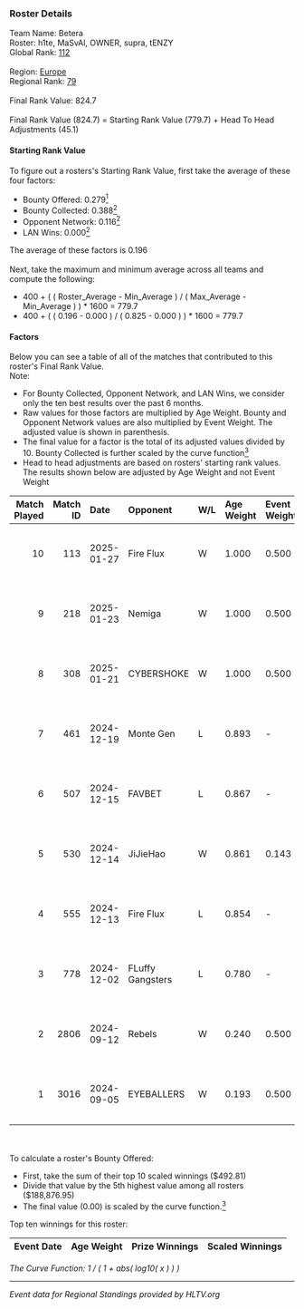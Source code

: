 ### Roster Details<br />
Team Name: Betera<br />
Roster: h1te, MaSvAl, OWNER, supra, tENZY<br />
Global Rank: [112](../../standings_global_2025_02_03.md)<br />
<br />
Region: [Europe]( ../../standings_europe_2025_02_03.md)<br />
Regional Rank: [79]( ../../standings_europe_2025_02_03.md)<br />
<br />
Final Rank Value:  824.7<br />
<br />
Final Rank Value (824.7) = Starting Rank Value (779.7) + Head To Head Adjustments (45.1)<br />

#### Starting Rank Value<br />
To figure out a rosters's Starting Rank Value, first take the average of these four factors:<br />
- Bounty Offered: 0.279[<sup>1</sup>](#table2)
- Bounty Collected: 0.388[<sup>2</sup>](#table1)
- Opponent Network: 0.116[<sup>2</sup>](#table1)
- LAN Wins: 0.000[<sup>2</sup>](#table1)

The average of these factors is 0.196<br />
<br />
Next, take the maximum and minimum average across all teams and compute the following:<br />
- 400 + ( ( Roster_Average - Min_Average ) / ( Max_Average - Min_Average ) ) * 1600 = 779.7
- 400 + ( ( 0.196 - 0.000 ) / ( 0.825 - 0.000 ) ) * 1600 = 779.7


#### Factors<br />
Below you can see a table of all of the matches that contributed to this roster's Final Rank Value.<br />
Note:<br />

- For Bounty Collected, Opponent Network, and LAN Wins, we consider only the ten best results over the past 6 months.
- Raw values for those factors are multiplied by Age Weight. Bounty and Opponent Network values are also multiplied by Event Weight. The adjusted value is shown in parenthesis.
- The final value for a factor is the total of its adjusted values divided by 10. Bounty Collected is further scaled by the curve function[<sup>3</sup>](#curveFunction)
- Head to head adjustments are based on rosters' starting rank values. The results shown below are adjusted by Age Weight and not Event Weight
<span id="table1"></span><br />


| Match Played | Match ID | Date       | Opponent         | W/L | Age Weight | Event Weight | Bounty Collected | Opponent Network | LAN Wins  | H2H Adj. | Roster                                  |
| -: | -: | :- | :- | :- | :- | :- | :- | :- | :- | -: | :- |
|           10 |      113 | 2025-01-27 | Fire Flux        | W   | 1.000      | 0.500        | 0.018 (0.009)    | 0.972 (0.486)    | 0 (0.000) |    20.81 | h1te, MaSvAl, OWNER, supra, tENZY       |
|            9 |      218 | 2025-01-23 | Nemiga           | W   | 1.000      | 0.500        | 0.480 (0.240)    | 0.545 (0.273)    | 0 (0.000) |    28.18 | h1te, MaSvAl, OWNER, supra, tENZY       |
|            8 |      308 | 2025-01-21 | CYBERSHOKE       | W   | 1.000      | 0.500        | 0.016 (0.008)    | 0.565 (0.283)    | 0 (0.000) |    18.79 | h1te, MaSvAl, OWNER, supra, tENZY       |
|            7 |      461 | 2024-12-19 | Monte Gen        | L   | 0.893      | -            | -                | -                | -         |   -11.03 | El1an, MaSvAl, OWNER, sh1nejezzz, tENZY |
|            6 |      507 | 2024-12-15 | FAVBET           | L   | 0.867      | -            | -                | -                | -         |    -9.05 | El1an, MaSvAl, OWNER, sh1nejezzz, supra |
|            5 |      530 | 2024-12-14 | JiJieHao         | W   | 0.861      | 0.143        | 0.001 (0.000)    | 0.134 (0.016)    | 0 (0.000) |    10.61 | El1an, MaSvAl, OWNER, sh1nejezzz, supra |
|            4 |      555 | 2024-12-13 | Fire Flux        | L   | 0.854      | -            | -                | -                | -         |    -8.27 | El1an, MaSvAl, OWNER, sh1nejezzz, supra |
|            3 |      778 | 2024-12-02 | FLuffy Gangsters | L   | 0.780      | -            | -                | -                | -         |   -12.82 | El1an, MaSvAl, OWNER, sh1nejezzz, tENZY |
|            2 |     2806 | 2024-09-12 | Rebels           | W   | 0.240      | 0.500        | 0.031 (0.004)    | 0.382 (0.046)    | 0 (0.000) |     4.38 | El1an, MaSvAl, OWNER, sh1nejezzz, supra |
|            1 |     3016 | 2024-09-05 | EYEBALLERS       | W   | 0.193      | 0.500        | 0.042 (0.004)    | 0.569 (0.055)    | 0 (0.000) |     3.47 | El1an, MaSvAl, OWNER, sh1nejezzz, supra |

<br />
<span id="table2"></span><br />
To calculate a roster's Bounty Offered:<br />

- First, take the sum of their top 10 scaled winnings ($492.81)
- Divide that value by the 5th highest value among all rosters ($188,876.95)
- The final value (0.00) is scaled by the curve function.[<sup>3</sup>](#curveFunction)

Top ten winnings for this roster:<br />

| Event Date | Age Weight | Prize Winnings | Scaled Winnings |
| :- | -: | :- | :- |


<span id="curveFunction"></span>_The Curve Function: 1 / ( 1 + abs( log10( x ) ) )_<br />

---
_Event data for Regional Standings provided by HLTV.org_<br />
